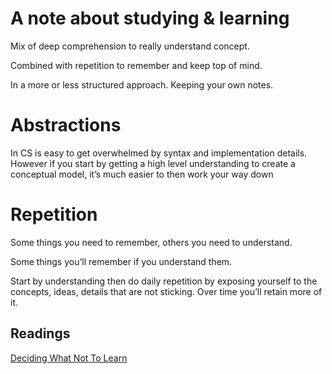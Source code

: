 # A note about studying & learning

Mix of deep comprehension to really understand concept.

Combined with repetition to remember and keep top of mind.

In a more or less structured approach. Keeping your own notes.

# Abstractions

In CS is easy to get overwhelmed by syntax and implementation details. However if you start by getting  a high level understanding to create a conceptual model, it’s much easier to then work your way down 

# Repetition

Some things you need to remember, others you need to understand.

Some things you’ll remember if you understand them.

Start by understanding then do daily repetition by exposing yourself to the concepts, ideas, details that are not sticking. Over time you’ll retain more of it.

## Readings

[Deciding What Not To Learn](https://mastery.games/post/what-not-to-learn/)